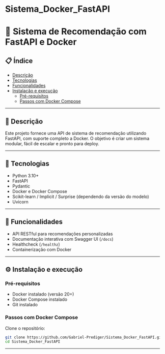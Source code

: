 # Sistema_Docker_FastAPI
# 🐳 Sistema de Recomendação com FastAPI e Docker

## 📋 Índice

- [Descrição](#descrição)
- [Tecnologias](#tecnologias)
- [Funcionalidades](#funcionalidades)
- [Instalação e execução](#instalação-e-execução)
  - [Pré-requisitos](#pré-requisitos)
  - [Passos com Docker Compose](#passos-com-docker-compose)
---

## 🎯 Descrição

Este projeto fornece uma API de sistema de recomendação utilizando FastAPI, com suporte completo a Docker. O objetivo é criar um sistema modular, fácil de escalar e pronto para deploy.

---

## 🧰 Tecnologias

- Python 3.10+
- FastAPI
- Pydantic
- Docker e Docker Compose
- Scikit-learn / Implicit / Surprise (dependendo da versão do modelo)
- Uvicorn

---

## 🚀 Funcionalidades

- API RESTful para recomendações personalizadas
- Documentação interativa com Swagger UI (`/docs`)
- Healthcheck (`/healthz`)
- Containerização com Docker

---

## ⚙️ Instalação e execução

### Pré-requisitos

- Docker instalado (versão 20+)
- Docker Compose instalado
- Git instalado

### Passos com Docker Compose

Clone o repositório:

```bash
git clone https://github.com/Gabriel-Prediger/Sistema_Docker_FastAPI.git
cd Sistema_Docker_FastAPI
```
---

